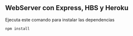 ## WebServer con Express, HBS y Heroku

Ejecuta este comando para instalar las dependencias
```
npm install
```